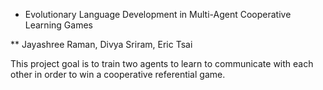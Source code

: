 * Evolutionary Language Development in Multi-Agent Cooperative Learning Games

** Jayashree Raman, Divya Sriram, Eric Tsai

This project goal is to train two agents to learn to communicate with each other 
in order to win a cooperative referential game.

